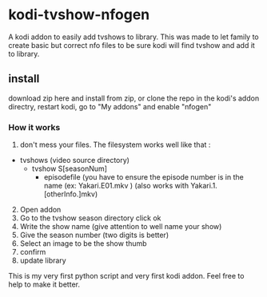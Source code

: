 # kodi-tvshow-nfogen
A kodi addon to easily add tvshows to library.
This was made to let family to create basic but correct nfo files to be sure kodi will find tvshow and add it to library. 

## install
download zip here and install from zip, or clone the repo in the kodi's addon directry, restart kodi, go to "My addons" and enable "nfogen"

### How it works
1. don't mess your files. The filesystem works well like that :
-  tvshows (video source directory)
   - tvshow S[seasonNum]
     -  episodefile (you have to ensure the episode number is in the name (ex: Yakari.E01.mkv ) (also works with Yakari.1.[otherInfo.]mkv)
2. Open addon
3. Go to the tvshow season directory click ok
4. Write the show name (give attention to well name your show)
5. Give the season number (two digits is better)
6. Select an image to be the show thumb
7. confirm
8. update library


This is my very first python script and very first kodi addon. Feel free to help to make it better.
